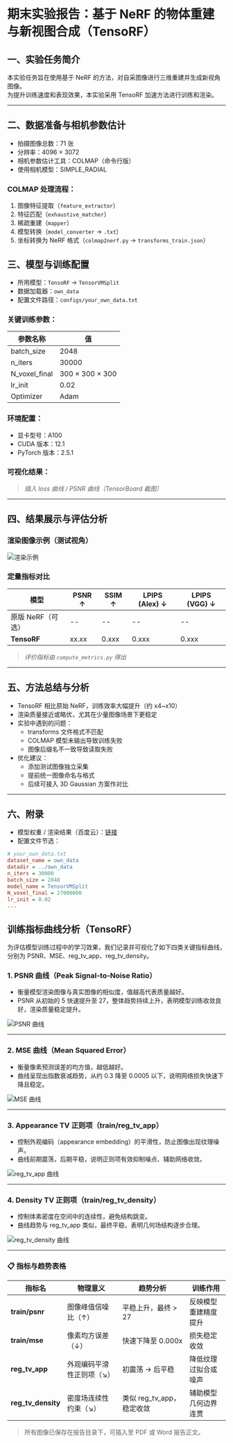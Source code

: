 # 期末实验报告：基于 NeRF 的物体重建与新视图合成（TensoRF）

## 一、实验任务简介

本实验任务旨在使用基于 NeRF 的方法，对自采图像进行三维重建并生成新视角图像。  
为提升训练速度和表现效果，本实验采用 TensoRF 加速方法进行训练和渲染。

---

## 二、数据准备与相机参数估计

- 拍摄图像总数：71 张  
- 分辨率：4096 × 3072  
- 相机参数估计工具：COLMAP（命令行版）  
- 使用相机模型：SIMPLE_RADIAL

### COLMAP 处理流程：

1. 图像特征提取（`feature_extractor`）  
2. 特征匹配（`exhaustive_matcher`）  
3. 稀疏重建（`mapper`）  
4. 模型转换（`model_converter` → `.txt`）  
5. 坐标转换为 NeRF 格式（`colmap2nerf.py` → `transforms_train.json`）


## 三、模型与训练配置

- 所用模型：`TensoRF` → `TensorVMSplit`
- 数据加载器：`own_data`
- 配置文件路径：`configs/your_own_data.txt`

### 关键训练参数：

| 参数名称      | 值              |
| ------------- | --------------- |
| batch_size    | 2048            |
| n_iters       | 30000           |
| N_voxel_final | 300 × 300 × 300 |
| lr_init       | 0.02            |
| Optimizer       | Adam            |
### 环境配置：

- 显卡型号：A100
- CUDA 版本：12.1
- PyTorch 版本：2.5.1

### 可视化结果：

> _插入 loss 曲线 / PSNR 曲线（TensorBoard 截图）_

---

## 四、结果展示与评估分析

### 渲染图像示例（测试视角）

![渲染示例](https://github.com/irislovebest/TensoRF_qm/blob/main/000.png)

### 定量指标对比

| 模型              | PSNR ↑ | SSIM ↑ | LPIPS (Alex) ↓ | LPIPS (VGG) ↓ |
| ----------------- | ------ | ------ | -------------- | ------------- |
| 原版 NeRF（可选） | --     | --     | --             | --            |
| **TensoRF**       | xx.xx  | 0.xxx  | 0.xxx          | 0.xxx         |

> _评价指标由 `compute_metrics.py` 得出_

---

## 五、方法总结与分析

- TensoRF 相比原始 NeRF，训练效率大幅提升（约 x4~x10）
- 渲染质量接近或略优，尤其在少量图像场景下更稳定
- 实验中遇到的问题：
  - transforms 文件格式不匹配
  - COLMAP 模型未输出导致训练失败
  - 图像后缀名不一致导致读取失败
- 优化建议：
  - 添加测试图像独立采集
  - 提前统一图像命名与格式
  - 后续可接入 3D Gaussian 方案作对比

---

## 六、附录

- 模型权重 / 渲染结果（百度云）：[链接](https://pan.baidu.com)
- 配置文件节选：

```ini
# your_own_data.txt
dataset_name = own_data
datadir = ../own_data
n_iters = 30000
batch_size = 2048
model_name = TensorVMSplit
N_voxel_final = 27000000
lr_init = 0.02
...
```

## 训练指标曲线分析（TensoRF）

为评估模型训练过程中的学习效果，我们记录并可视化了如下四类关键指标曲线，分别为 PSNR、MSE、reg_tv_app、reg_tv_density。

### 1. PSNR 曲线（Peak Signal-to-Noise Ratio）

- 衡量模型渲染图像与真实图像的相似度，值越高代表质量越好。
- PSNR 从初始的 5 快速提升至 27，整体趋势持续上升，表明模型训练收敛良好，渲染质量稳定提升。

![PSNR 曲线](train_psnr.png)

---

### 2. MSE 曲线（Mean Squared Error）

- 衡量像素预测误差的均方值，越低越好。
- 曲线呈现出指数衰减趋势，从约 0.3 降至 0.0005 以下，说明网络损失快速下降且稳定。

![MSE 曲线](train_mse.png)

---

### 3. Appearance TV 正则项（train/reg_tv_app）

- 控制外观编码（appearance embedding）的平滑性，防止图像出现纹理噪声。
- 曲线前期震荡，后期平稳，说明正则项有效抑制噪点、辅助网络收敛。

![reg_tv_app 曲线](train_reg_tv_app.png)

---

### 4. Density TV 正则项（train/reg_tv_density）

- 控制体素密度在空间中的连续性，避免结构跳变。
- 曲线趋势与 reg_tv_app 类似，最终平稳，表明几何场结构逐步合理。

![reg_tv_density 曲线](train_reg_tv_density.png)

---

### 📋 指标与趋势表格

| 指标名             | 物理意义                  | 趋势分析                  | 训练作用             |
| ------------------ | ------------------------- | ------------------------- | -------------------- |
| **train/psnr**     | 图像峰值信噪比（↑）       | 平稳上升，最终 > 27       | 反映模型重建精度提升 |
| **train/mse**      | 像素均方误差（↓）         | 快速下降至 0.000x         | 损失稳定收敛         |
| **reg_tv_app**     | 外观编码平滑性正则项（↘） | 初震荡 → 后平稳           | 降低纹理过拟合或噪声 |
| **reg_tv_density** | 密度场连续性约束（↘）     | 类似 reg_tv_app，稳定收敛 | 辅助模型几何边界连贯 |

> 所有图像已保存在报告目录下，可插入至 PDF 或 Word 报告正文。
